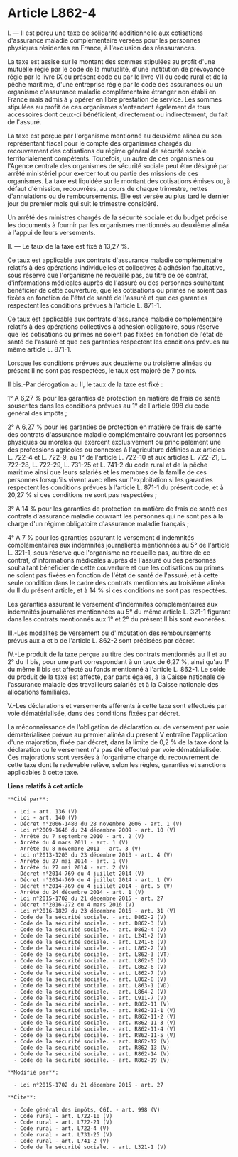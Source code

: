 # Article L862-4

I. ― Il est perçu une taxe de solidarité additionnelle aux cotisations d'assurance maladie complémentaire versées pour les
personnes physiques résidentes en France, à l'exclusion des réassurances. 

La taxe est assise sur le montant des sommes stipulées au profit d'une mutuelle régie par le code de la mutualité, d'une
institution de prévoyance régie par le livre IX du présent code ou par le livre VII du code rural et de la pêche maritime,
d'une entreprise régie par le code des assurances ou un organisme d'assurance maladie complémentaire étranger non établi en
France mais admis à y opérer en libre prestation de service. Les sommes stipulées au profit de ces organismes s'entendent
également de tous accessoires dont ceux-ci bénéficient, directement ou indirectement, du fait de l'assuré. 

La taxe est perçue par l'organisme mentionné au deuxième alinéa ou son représentant fiscal pour le compte des organismes
chargés du recouvrement des cotisations du régime général de sécurité sociale territorialement compétents. Toutefois, un
autre de ces organismes ou l'Agence centrale des organismes de sécurité sociale peut être désigné par arrêté ministériel pour
exercer tout ou partie des missions de ces organismes. La taxe est liquidée sur le montant des cotisations émises ou, à
défaut d'émission, recouvrées, au cours de chaque trimestre, nettes d'annulations ou de remboursements. Elle est versée au
plus tard le dernier jour du premier mois qui suit le trimestre considéré. 

Un arrêté des ministres chargés de la sécurité sociale et du budget précise les documents à fournir par les organismes
mentionnés au deuxième alinéa à l'appui de leurs versements. 

II. ― Le taux de la taxe est fixé à 13,27 %. 

Ce taux est applicable aux contrats d'assurance maladie complémentaire relatifs à des opérations individuelles et collectives
à adhésion facultative, sous réserve que l'organisme ne recueille pas, au titre de ce contrat, d'informations médicales
auprès de l'assuré ou des personnes souhaitant bénéficier de cette couverture, que les cotisations ou primes ne soient pas
fixées en fonction de l'état de santé de l'assuré et que ces garanties respectent les conditions prévues à l'article L.
871-1. 

Ce taux est applicable aux contrats d'assurance maladie complémentaire relatifs à des opérations collectives à adhésion
obligatoire, sous réserve que les cotisations ou primes ne soient pas fixées en fonction de l'état de santé de l'assuré et
que ces garanties respectent les conditions prévues au même article L. 871-1. 

Lorsque les conditions prévues aux deuxième ou troisième alinéas du présent II ne sont pas respectées, le taux est majoré de
7 points. 

II bis.-Par dérogation au II, le taux de la taxe est fixé : 

1° A 6,27 % pour les garanties de protection en matière de frais de santé souscrites dans les conditions prévues au 1° de
l'article 998 du code général des impôts ; 

2° A 6,27 % pour les garanties de protection en matière de frais de santé des contrats d'assurance maladie complémentaire
couvrant les personnes physiques ou morales qui exercent exclusivement ou principalement une des professions agricoles ou
connexes à l'agriculture définies aux articles L. 722-4 et L. 722-9, au 1° de l'article L. 722-10 et aux articles L. 722-21,
L. 722-28, L. 722-29, L. 731-25 et L. 741-2 du code rural et de la pêche maritime ainsi que leurs salariés et les membres de
la famille de ces personnes lorsqu'ils vivent avec elles sur l'exploitation si les garanties respectent les conditions
prévues à l'article L. 871-1 du présent code, et à 20,27 % si ces conditions ne sont pas respectées ; 

3° A 14 % pour les garanties de protection en matière de frais de santé des contrats d'assurance maladie couvrant les
personnes qui ne sont pas à la charge d'un régime obligatoire d'assurance maladie français ; 

4° A 7 % pour les garanties assurant le versement d'indemnités complémentaires aux indemnités journalières mentionnées au 5°
de l'article L. 321-1, sous réserve que l'organisme ne recueille pas, au titre de ce contrat, d'informations médicales auprès
de l'assuré ou des personnes souhaitant bénéficier de cette couverture et que les cotisations ou primes ne soient pas fixées
en fonction de l'état de santé de l'assuré, et à cette seule condition dans le cadre des contrats mentionnés au troisième
alinéa du II du présent article, et à 14 % si ces conditions ne sont pas respectées. 

Les garanties assurant le versement d'indemnités complémentaires aux indemnités journalières mentionnées au 5° du même
article L. 321-1 figurant dans les contrats mentionnés aux 1° et 2° du présent II bis sont exonérées. 

III.-Les modalités de versement ou d'imputation des remboursements prévus aux a et b de l'article L. 862-2 sont précisées par
décret. 

IV.-Le produit de la taxe perçue au titre des contrats mentionnés au II et au 2° du II bis, pour une part correspondant à un
taux de 6,27 %, ainsi qu'au 1° du même II bis est affecté au fonds mentionné à l'article L. 862-1. Le solde du produit de la
taxe est affecté, par parts égales, à la Caisse nationale de l'assurance maladie des travailleurs salariés et à la Caisse
nationale des allocations familiales. 

V.-Les déclarations et versements afférents à cette taxe sont effectués par voie dématérialisée, dans des conditions fixées
par décret. 

La méconnaissance de l'obligation de déclaration ou de versement par voie dématérialisée prévue au premier alinéa du présent
V entraîne l'application d'une majoration, fixée par décret, dans la limite de 0,2 % de la taxe dont la déclaration ou le
versement n'a pas été effectué par voie dématérialisée. Ces majorations sont versées à l'organisme chargé du recouvrement de
cette taxe dont le redevable relève, selon les règles, garanties et sanctions applicables à cette taxe.

**Liens relatifs à cet article**

	**Cité par**:

	  - Loi - art. 136 (V)
	  - Loi - art. 140 (V)
	  - Décret n°2006-1480 du 28 novembre 2006 - art. 1 (V)
	  - Loi n°2009-1646 du 24 décembre 2009 - art. 10 (V)
	  - Arrêté du 7 septembre 2010 - art. 2 (V)
	  - Arrêté du 4 mars 2011 - art. 1 (V)
	  - Arrêté du 8 novembre 2011 - art. 3 (V)
	  - Loi n°2013-1203 du 23 décembre 2013 - art. 4 (V)
	  - Arrêté du 27 mai 2014 - art. 1 (V)
	  - Arrêté du 27 mai 2014 - art. 2 (V)
	  - Décret n°2014-769 du 4 juillet 2014 (V)
	  - Décret n°2014-769 du 4 juillet 2014 - art. 1 (V)
	  - Décret n°2014-769 du 4 juillet 2014 - art. 5 (V)
	  - Arrêté du 24 décembre 2014 - art. 1 (V)
	  - Loi n°2015-1702 du 21 décembre 2015 - art. 27
	  - Décret n°2016-272 du 4 mars 2016 (V)
	  - Loi n°2016-1827 du 23 décembre 2016 - art. 31 (V)
	  - Code de la sécurité sociale. - art. D862-2 (V)
	  - Code de la sécurité sociale. - art. D862-3 (V)
	  - Code de la sécurité sociale. - art. D862-4 (V)
	  - Code de la sécurité sociale. - art. L241-2 (V)
	  - Code de la sécurité sociale. - art. L241-6 (V)
	  - Code de la sécurité sociale. - art. L862-2 (V)
	  - Code de la sécurité sociale. - art. L862-3 (VT)
	  - Code de la sécurité sociale. - art. L862-5 (V)
	  - Code de la sécurité sociale. - art. L862-6 (V)
	  - Code de la sécurité sociale. - art. L862-7 (V)
	  - Code de la sécurité sociale. - art. L862-8 (V)
	  - Code de la sécurité sociale. - art. L863-1 (VD)
	  - Code de la sécurité sociale. - art. L864-2 (V)
	  - Code de la sécurité sociale. - art. L911-7 (V)
	  - Code de la sécurité sociale. - art. R862-11 (V)
	  - Code de la sécurité sociale. - art. R862-11-1 (V)
	  - Code de la sécurité sociale. - art. R862-11-2 (V)
	  - Code de la sécurité sociale. - art. R862-11-3 (V)
	  - Code de la sécurité sociale. - art. R862-11-4 (V)
	  - Code de la sécurité sociale. - art. R862-11-5 (V)
	  - Code de la sécurité sociale. - art. R862-12 (V)
	  - Code de la sécurité sociale. - art. R862-13 (V)
	  - Code de la sécurité sociale. - art. R862-14 (V)
	  - Code de la sécurité sociale. - art. R862-19 (V)

	**Modifié par**:

	  - Loi n°2015-1702 du 21 décembre 2015 - art. 27

	**Cite**:

	  - Code général des impôts, CGI. - art. 998 (V)
	  - Code rural - art. L722-10 (V)
	  - Code rural - art. L722-21 (V)
	  - Code rural - art. L722-4 (V)
	  - Code rural - art. L731-25 (V)
	  - Code rural - art. L741-2 (V)
	  - Code de la sécurité sociale. - art. L321-1 (V)
